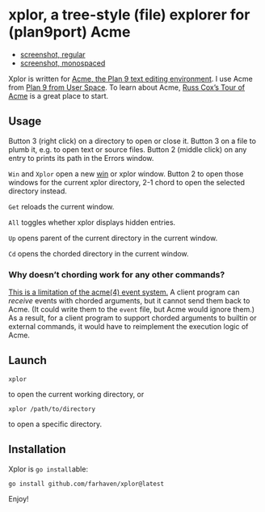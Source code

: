 xplor, a tree-style (file) explorer for (plan9port) Acme
========================================================

* [screenshot, regular](https://user-images.githubusercontent.com/505/55195521-111fce80-51ad-11e9-9725-58ceae7c785d.png)
* [screenshot, monospaced](https://user-images.githubusercontent.com/505/55195505-02391c00-51ad-11e9-9293-7b58a37a49d7.png)

Xplor is written for [Acme, the Plan 9 text editing environment][acme].
I use Acme from [Plan 9 from User Space][plan9port].
To learn about Acme, [Russ Cox’s Tour of Acme][tour] is a great place to start.

[acme]: http://acme.cat-v.org
[plan9port]: https://9fans.github.io/plan9port/
[tour]: https://research.swtch.com/acme


Usage
-----

Button 3 (right click) on a directory to open or close it.
Button 3 on a file to plumb it, e.g. to open text or source files.
Button 2 (middle click) on any entry to prints its path in the Errors window.

`Win` and `Xplor` open a new [win][] or xplor window.
Button 2 to open those windows for the current xplor directory,
2-1 chord to open the selected directory instead.

`Get` reloads the current window.

`All` toggles whether xplor displays hidden entries.

`Up` opens parent of the current directory in the current window.

`Cd` opens the chorded directory in the current window.

[win]: https://9fans.github.io/plan9port/man/man1/acme.html


### Why doesn’t chording work for any other commands?

[This is a limitation of the acme(4) event system.](https://github.com/9fans/plan9port/issues/165)
A client program can _receive_ events with chorded arguments,
but it cannot send them back to Acme.
(It could write them to the `event` file, but Acme would ignore them.)
As a result, for a client program to support chorded arguments
to builtin or external commands,
it would have to reimplement the execution logic of Acme.


Launch
------

	xplor

to open the current working directory, or

	xplor /path/to/directory

to open a specific directory.


Installation
------------

Xplor is `go install`able:

	go install github.com/farhaven/xplor@latest

Enjoy!
